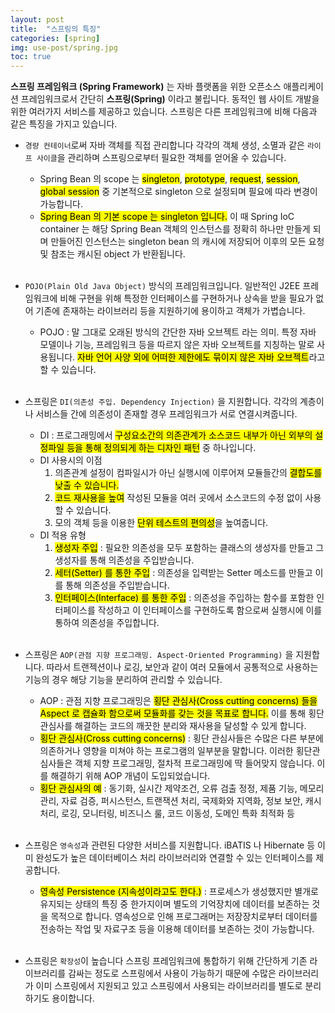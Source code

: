 ```yaml
---
layout: post
title:  "스프링의 특징"
categories: [spring]
img: use-post/spring.jpg
toc: true
---
```


**스프링 프레임워크 (Spring Framework)** 는 자바 플랫폼을 위한 오픈소스 애플리케이션 프레임워크로서 간단히 **스프링(Spring)** 이라고 불립니다. 동적인 웹 사이트 개발을 위한 여러가지 서비스를 제공하고 있습니다. 스프링은 다른 프레임워크에 비해 다음과 같은 특징을 가지고 있습니다.

* `경량 컨테이너`로써 자바 객체를 직접 관리합니다 각각의 객체 생성, 소멸과 같은 `라이프 사이클`을 관리하며 스프링으로부터 필요한 객체를 얻어올 수 있습니다.
    - Spring Bean 의 scope 는 <mark>singleton</mark>, <mark>prototype</mark>, <mark>request</mark>, <mark>session</mark>, <mark>global session</mark> 중 기본적으로 singleton 으로 설정되며 필요에 따라 변경이 가능합니다.
    - <mark>Spring Bean 의 기본 scope 는 singleton 입니다.</mark> 이 때 Spring IoC container 는 해당 Spring Bean 객체의 인스턴스를 정확히 하나만 만들게 되며 만들어진 인스턴스는 singleton bean 의 캐시에 저장되어 이후의 모든 요청 및 참조는 캐시된 object 가 반환됩니다.
<br/><br/>

    
* `POJO(Plain Old Java Object)` 방식의 프레임워크입니다. 일반적인 J2EE 프레임워크에 비해 구현을 위해 특정한 인터페이스를 구현하거나 상속을 받을 필요가 없어 기존에 존재하는 라이브러리 등을 지원하기에 용이하고 객체가 가볍습니다.
    - POJO : 말 그대로 오래된 방식의 간단한 자바 오브젝트 라는 의미. 특정 자바 모델이나 기능, 프레임워크 등을 따르지 않은 자바 오브젝트를 지칭하는 말로 사용됩니다. <mark>자바 언어 사양 외에 어떠한 제한에도 묶이지 않은 자바 오브젝트</mark>라고 할 수 있습니다.
<br/><br/>

        
* 스프링은 `DI(의존성 주입. Dependency Injection)` 을 지원합니다. 각각의 계층이나 서비스들 간에 의존성이 존재할 경우 프레임워크가 서로 연결시켜줍니다.
    - DI : 프로그래밍에서 <mark>구성요소간의 의존관계가 소스코드 내부가 아닌 외부의 설정파일 등을 통해 정의되게 하는 디자인 패턴</mark> 중 하나입니다.
    - DI 사용시의 이점
        1. 의존관계 설정이 컴파일시가 아닌 실행시에 이루어져 모듈들간의 <mark>결합도를 낮출 수 있습니다.</mark> 
        2. <mark>코드 재사용을 높여</mark> 작성된 모듈을 여러 곳에서 소스코드의 수정 없이 사용할 수 있습니다. 
        3. 모의 객체 등을 이용한 <mark>단위 테스트의 편의성</mark>을 높여줍니다.
    - DI 적용 유형
        1. <mark>생성자 주입</mark> : 필요한 의존성을 모두 포함하는 클래스의 생성자를 만들고 그 생성자를 통해 의존성을 주입받습니다.
        2. <mark>세터(Setter) 를 통한 주입</mark> : 의존성을 입력받는 Setter 메소드를 만들고 이를 통해 의존성을 주입받습니다.
        3. <mark>인터페이스(Interface) 를 통한 주입</mark> : 의존성을 주입하는 함수를 포함한 인터페이스를 작성하고 이 인터페이스를 구현하도록 함으로써 실행시에 이를 통하여 의존성을 주입합니다.
<br/><br/>

        
* 스프링은 `AOP(관점 지향 프로그래밍. Aspect-Oriented Programming)` 을 지원합니다. 따라서 트랜젝션이나 로깅, 보안과 같이 여러 모듈에서 공통적으로 사용하는 기능의 경우 해당 기능을 분리하여 관리할 수 있습니다.
    - AOP : 관점 지향 프로그래밍은 <mark>횡단 관심사(Cross cutting concerns) 들을 Aspect 로 캡슐화 함으로써 모듈화를 갖는 것을 목표로 합니다.</mark> 이를 통해 횡단 관심사를 해결하는 코드의 깨끗한 분리와 재사용을 달성할 수 있게 합니다.
    - <mark>횡단 관심사(Cross cutting concerns)</mark> : 횡단 관심사들은 수많은 다른 부분에 의존하거나 영향을 미쳐야 하는 프로그램의 일부분을 말합니다. 이러한 횡단관심사들은 객체 지향 프로그래밍, 절차적 프로그래밍에 딱 들어맞지 않습니다. 이를 해결하기 위해 AOP 개념이 도입되었습니다.
    - <mark>횡단 관심사의 예</mark> : 동기화, 실시간 제약조건, 오류 검출 정정, 제품 기능, 메모리 관리, 자료 검증, 퍼시스턴스, 트랜잭션 처리, 국제화와 지역화, 정보 보안, 캐시 처리, 로깅, 모니터링, 비즈니스 룰, 코드 이동성, 도메인 특화 최적화 등
<br/><br/>


* 스프링은 `영속성`과 관련된 다양한 서비스를 지원합니다. iBATIS 나 Hibernate 등 이미 완성도가 높은 데이터베이스 처리 라이브러리와 연결할 수 있는 인터페이스를 제공합니다.
    - <mark>영속성 Persistence (지속성이라고도 한다.)</mark> : 프로세스가 생성했지만 별개로 유지되는 상태의 특징 중 한가지이며 별도의 기억장치에 데이터를 보존하는 것을 목적으로 합니다. 영속성으로 인해 프로그래머는 저장장치로부터 데이터를 전송하는 작업 및 자료구조 등을 이용해 데이터를 보존하는 것이 가능합니다.
<br/><br/>

            
* 스프링은 `확장성`이 높습니다 스프링 프레임워크에 통합하기 위해 간단하게 기존 라이브러리를 감싸는 정도로 스프링에서 사용이 가능하기 때문에 수많은 라이브러리가 이미 스프링에서 지원되고 있고 스프링에서 사용되는 라이브러리를 별도로 분리하기도 용이합니다.

<br/><br/>

